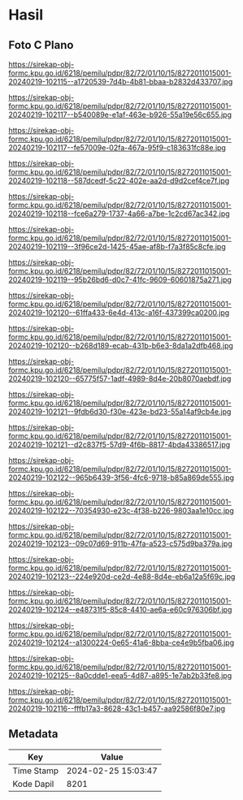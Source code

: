 # Hasil

## Foto C Plano

https://sirekap-obj-formc.kpu.go.id/6218/pemilu/pdpr/82/72/01/10/15/8272011015001-20240219-102115--a1720539-7d4b-4b81-bbaa-b2832d433707.jpg

https://sirekap-obj-formc.kpu.go.id/6218/pemilu/pdpr/82/72/01/10/15/8272011015001-20240219-102117--b540089e-e1af-463e-b926-55a19e56c655.jpg

https://sirekap-obj-formc.kpu.go.id/6218/pemilu/pdpr/82/72/01/10/15/8272011015001-20240219-102117--fe57009e-02fa-467a-95f9-c183631fc88e.jpg

https://sirekap-obj-formc.kpu.go.id/6218/pemilu/pdpr/82/72/01/10/15/8272011015001-20240219-102118--587dcedf-5c22-402e-aa2d-d9d2cef4ce7f.jpg

https://sirekap-obj-formc.kpu.go.id/6218/pemilu/pdpr/82/72/01/10/15/8272011015001-20240219-102118--fce6a279-1737-4a66-a7be-1c2cd67ac342.jpg

https://sirekap-obj-formc.kpu.go.id/6218/pemilu/pdpr/82/72/01/10/15/8272011015001-20240219-102119--3f96ce2d-1425-45ae-af8b-f7a3f85c8cfe.jpg

https://sirekap-obj-formc.kpu.go.id/6218/pemilu/pdpr/82/72/01/10/15/8272011015001-20240219-102119--95b26bd6-d0c7-41fc-9609-60601875a271.jpg

https://sirekap-obj-formc.kpu.go.id/6218/pemilu/pdpr/82/72/01/10/15/8272011015001-20240219-102120--61ffa433-6e4d-413c-a16f-437399ca0200.jpg

https://sirekap-obj-formc.kpu.go.id/6218/pemilu/pdpr/82/72/01/10/15/8272011015001-20240219-102120--b268d189-ecab-431b-b6e3-8da1a2dfb468.jpg

https://sirekap-obj-formc.kpu.go.id/6218/pemilu/pdpr/82/72/01/10/15/8272011015001-20240219-102120--65775f57-1adf-4989-8d4e-20b8070aebdf.jpg

https://sirekap-obj-formc.kpu.go.id/6218/pemilu/pdpr/82/72/01/10/15/8272011015001-20240219-102121--9fdb6d30-f30e-423e-bd23-55a14af9cb4e.jpg

https://sirekap-obj-formc.kpu.go.id/6218/pemilu/pdpr/82/72/01/10/15/8272011015001-20240219-102121--d2c837f5-57d9-4f6b-8817-4bda43386517.jpg

https://sirekap-obj-formc.kpu.go.id/6218/pemilu/pdpr/82/72/01/10/15/8272011015001-20240219-102122--965b6439-3f56-4fc6-9718-b85a869de555.jpg

https://sirekap-obj-formc.kpu.go.id/6218/pemilu/pdpr/82/72/01/10/15/8272011015001-20240219-102122--70354930-e23c-4f38-b226-9803aa1e10cc.jpg

https://sirekap-obj-formc.kpu.go.id/6218/pemilu/pdpr/82/72/01/10/15/8272011015001-20240219-102123--09c07d69-911b-47fa-a523-c575d9ba379a.jpg

https://sirekap-obj-formc.kpu.go.id/6218/pemilu/pdpr/82/72/01/10/15/8272011015001-20240219-102123--224e920d-ce2d-4e88-8d4e-eb6a12a5f69c.jpg

https://sirekap-obj-formc.kpu.go.id/6218/pemilu/pdpr/82/72/01/10/15/8272011015001-20240219-102124--e48731f5-85c8-4410-ae6a-e60c976306bf.jpg

https://sirekap-obj-formc.kpu.go.id/6218/pemilu/pdpr/82/72/01/10/15/8272011015001-20240219-102124--a1300224-0e65-41a6-8bba-ce4e9b5fba06.jpg

https://sirekap-obj-formc.kpu.go.id/6218/pemilu/pdpr/82/72/01/10/15/8272011015001-20240219-102125--8a0cdde1-eea5-4d87-a895-1e7ab2b33fe8.jpg

https://sirekap-obj-formc.kpu.go.id/6218/pemilu/pdpr/82/72/01/10/15/8272011015001-20240219-102116--fffb17a3-8628-43c1-b457-aa92586f80e7.jpg


## Metadata

| Key        | Value               |
| ---------- | ------------------- |
| Time Stamp | 2024-02-25 15:03:47 |
| Kode Dapil | 8201                |



